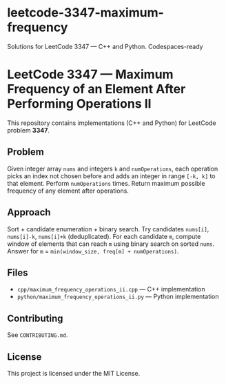 # leetcode-3347-maximum-frequency
Solutions for LeetCode 3347 — C++ and Python. Codespaces-ready
# LeetCode 3347 — Maximum Frequency of an Element After Performing Operations II


This repository contains implementations (C++ and Python) for LeetCode problem **3347**.


## Problem
Given integer array `nums` and integers `k` and `numOperations`, each operation picks an index not chosen before and adds an integer in range `[-k, k]` to that element. Perform `numOperations` times. Return maximum possible frequency of any element after operations.


## Approach
Sort + candidate enumeration + binary search.
Try candidates `nums[i]`, `nums[i]-k`, `nums[i]+k` (deduplicated). For each candidate `m`, compute window of elements that can reach `m` using binary search on sorted `nums`. Answer for `m` = `min(window_size, freq[m] + numOperations)`.


## Files
- `cpp/maximum_frequency_operations_ii.cpp` — C++ implementation
- `python/maximum_frequency_operations_ii.py` — Python implementation


## Contributing
See `CONTRIBUTING.md`.


## License
This project is licensed under the MIT License.